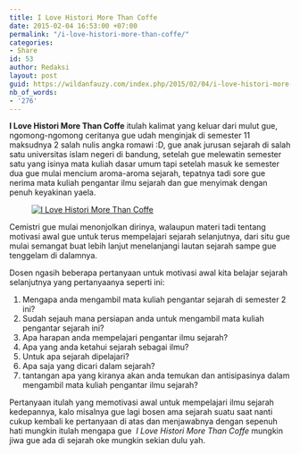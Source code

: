 ```yaml
---
title: I Love Histori More Than Coffe
date: 2015-02-04 16:53:00 +07:00
permalink: "/i-love-histori-more-than-coffe/"
categories:
- Share
id: 53
author: Redaksi
layout: post
guid: https://wildanfauzy.com/index.php/2015/02/04/i-love-histori-more-than-coffe/
nb_of_words:
- '276'
---
```


<p class="has-drop-cap">
  <strong>I Love Histori More Than Coffe</strong> itulah kalimat yang keluar dari mulut gue, ngomong-ngomong ceritanya gue udah menginjak di semester 11 maksudnya 2 salah nulis angka romawi :D, gue anak jurusan sejarah di salah satu universitas islam negeri di bandung, setelah gue melewatin semester satu yang isinya mata kuliah dasar umum tapi setelah masuk ke semester dua gue mulai mencium aroma-aroma sejarah, tepatnya tadi sore gue nerima mata kuliah pengantar ilmu sejarah dan gue menyimak dengan penuh keyakinan yaela.
</p><figure class="wp-block-image size-large">

[<img src="https://wildanfauzyart.files.wordpress.com/2015/02/9c611-274a8-1nrt1ajcdt.jpg?w=768" alt="I Love Histori More Than Coffe" title="I Love Histori More Than Coffe" data-recalc-dims="1" />](https://wildanfauzyart.files.wordpress.com/2015/02/9c611-274a8-1nrt1ajcdt.jpg?w=768)</figure> 

Cemistri gue mulai menonjolkan dirinya, walaupun materi tadi tentang motivasi awal gue untuk terus mempelajari sejarah selanjutnya, dari situ gue mulai semangat buat lebih lanjut menelanjangi lautan sejarah sampe gue tenggelam di dalamnya.

Dosen ngasih beberapa pertanyaan untuk motivasi awal kita belajar sejarah selanjutnya yang pertanyaanya seperti ini:

  1. Mengapa anda mengambil mata kuliah pengantar sejarah di semester 2 ini?
  2. Sudah sejauh mana persiapan anda untuk mengambil mata kuliah pengantar sejarah ini?
  3. Apa harapan anda mempelajari pengantar ilmu sejarah?
  4. Apa yang anda ketahui sejarah sebagai ilmu?
  5. Untuk apa sejarah dipelajari?
  6. Apa saja yang dicari dalam sejarah?
  7. tantangan apa yang kiranya akan anda temukan dan antisipasinya dalam mengambil mata kuliah pengantar ilmu sejarah?

Pertanyaan itulah yang memotivasi awal untuk mempelajari ilmu sejarah kedepannya, kalo misalnya gue lagi bosen ama sejarah suatu saat nanti cukup kembali ke pertanyaan di atas dan menjawabnya dengan sepenuh hati mungkin itulah mengapa gue&nbsp; _I Love Histori More Than Coffe_ mungkin jiwa gue ada di sejarah oke mungkin sekian dulu yah.